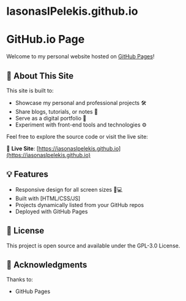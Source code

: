 # IasonaslPelekis.github.io
# GitHub.io Page

Welcome to my personal website hosted on [GitHub Pages](https://pages.github.com/)!

## 🧭 About This Site

This site is built to:

- Showcase my personal and professional projects 🛠️
- Share blogs, tutorials, or notes 📝
- Serve as a digital portfolio 💼
- Experiment with front-end tools and technologies ⚙️

Feel free to explore the source code or visit the live site:

🔗 **Live Site**: [https://iasonaslpelekis.github.io](https://iasonaslpelekis.github.io)

## 💡 Features

- Responsive design for all screen sizes 📱💻
- Built with [HTML/CSS/JS]
- Projects dynamically listed from your GitHub repos
- Deployed with GitHub Pages

## 📝 License
This project is open source and available under the GPL-3.0 License.

## 🙌 Acknowledgments
Thanks to:
- GitHub Pages
